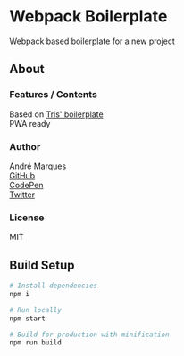 # Webpack Boilerplate
Webpack based boilerplate for a new project  

## About

### Features / Contents

Based on [Tris' boilerplate](https://github.com/tr1s/tris-webpack-boilerplate)  
PWA ready  

### Author

André Marques  
[GitHub](https://github.com/AndreMarquesDev)  
[CodePen](https://codepen.io/AndreMarquesDev)  
[Twitter](https://twitter.com/BazingaCS)

### License

MIT

## Build Setup

```bash
# Install dependencies
npm i

# Run locally
npm start

# Build for production with minification
npm run build
```
